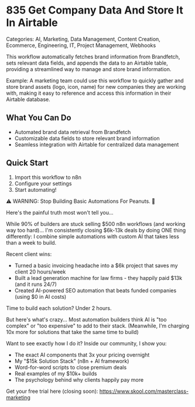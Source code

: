 # 835 Get Company Data And Store It In Airtable

Categories: AI, Marketing, Data Management, Content Creation, Ecommerce, Engineering, IT, Project Management, Webhooks

This workflow automatically fetches brand information from Brandfetch, sets relevant data fields, and appends the data to an Airtable table, providing a streamlined way to manage and store brand information.

Example: A marketing team could use this workflow to quickly gather and store brand assets (logo, icon, name) for new companies they are working with, making it easy to reference and access this information in their Airtable database.

## What You Can Do
- Automated brand data retrieval from Brandfetch
- Customizable data fields to store relevant brand information
- Seamless integration with Airtable for centralized data management

## Quick Start
1. Import this workflow to n8n
2. Configure your settings
3. Start automating!

⚠️ WARNING: Stop Building Basic Automations For Peanuts. 🚫

Here's the painful truth most won't tell you...

While 90% of builders are stuck selling $500 n8n workflows (and working way too hard)...
I'm consistently closing $6k-13k deals by doing ONE thing differently:
I combine simple automations with custom AI that takes less than a week to build.

Recent client wins:
* Turned a basic invoicing headache into a $6k project that saves my client 20 hours/week
* Built a lead generation machine for law firms - they happily paid $13k (and it runs 24/7)
* Created AI-powered SEO automation that beats funded companies (using $0 in AI costs)

Time to build each solution? Under 2 hours.

But here's what's crazy...
Most automation builders think AI is "too complex" or "too expensive" to add to their stack.
(Meanwhile, I'm charging 10x more for solutions that take the same time to build)

Want to see exactly how I do it?
Inside our community, I show you:
* The exact AI components that 3x your pricing overnight
* My "$15k Solution Stack" (n8n + AI framework)
* Word-for-word scripts to close premium deals
* Real examples of my $10k+ builds
* The psychology behind why clients happily pay more

Get your free trial here (closing soon): https://www.skool.com/masterclass-marketing
